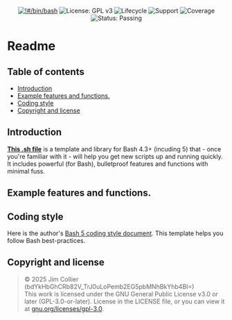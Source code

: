 <div align="center">

[![!#/bin/bash](https://img.shields.io/badge/-%23!%2Fbin%2Fbash-1f425f.svg?logo=gnu-bash)](https://www.gnu.org/software/bash/)
![License: GPL v3](https://img.shields.io/badge/License-GPLv3-blue.svg)
![Lifecycle](https://img.shields.io/badge/Lifecycle-RC-blue)
![Support](https://img.shields.io/badge/Support-Maintained-brightgreen)
![Coverage](https://img.shields.io/badge/Coverage-75%25-yellow)
![Status: Passing](https://img.shields.io/badge/Status-Passing-brightgreen)

</div>
<!--
![Lifecycle: Alpha](https://img.shields.io/badge/Lifecycle-Alpha-orange)
![Lifecycle: Beta](https://img.shields.io/badge/Lifecycle-Beta-yellow)
![Lifecycle: RC](https://img.shields.io/badge/Lifecycle-RC-blue)
![Lifecycle: Stable](https://img.shields.io/badge/Lifecycle-Stable-brightgreen)
![Lifecycle: Deprecated](https://img.shields.io/badge/Lifecycle-Deprecated-red)
![Status: Deprecated](https://img.shields.io/badge/Status-Deprecated-orange)
![Status: Archived](https://img.shields.io/badge/Status-Archived-lightgrey)
![Lifecycle: EOL](https://img.shields.io/badge/Lifecycle-EOL-lightgrey)
![Coverage](https://img.shields.io/badge/Coverage-25%25-red)
![Coverage](https://img.shields.io/badge/Coverage-50%25-orange)
![Coverage](https://img.shields.io/badge/Coverage-75%25-yellow)
![Coverage](https://img.shields.io/badge/Coverage-90%25-brightgreen)
![Status: Passing](https://img.shields.io/badge/Status-Passing-brightgreen)
![Status: Failing](https://img.shields.io/badge/Status-Failing-red)
-->

# Readme<!-- omit from toc -->

## Table of contents<!-- omit from toc -->
- [Introduction](#introduction)
- [Example features and functions.](#example-features-and-functions)
- [Coding style](#coding-style)
- [Copyright and license](#copyright-and-license)


## Introduction

[**This .sh file**](https://github.com/jim-collier/x9bash5-template/blob/main/bash5-template.sh) is a template and library for Bash 4.3+ (incuding 5) that - once you're familiar with it - will help you get new scripts up and running quickly. It includes powerful (for Bash), bulletproof features and functions with minimal fuss.


## Example features and functions.


## Coding style

Here is the author's [Bash 5 coding style document](https://github.com/jim-collier/bash_v5_code-style/blob/main/CODE_STYLE.md). This template helps you follow Bash best-practices.


## Copyright and license

> © 2025 Jim Collier (bdYkHbGhCRb82V_TrJ0uLoPemb2EG5pbMNhBkYhb4BI=)<br>
> This work is licensed under the GNU General Public License v3.0 or later (GPL-3.0-or-later). License in the LICENSE file, or you can view it at [gnu.org/licenses/gpl-3.0](https://www.gnu.org/licenses/gpl-3.0).
